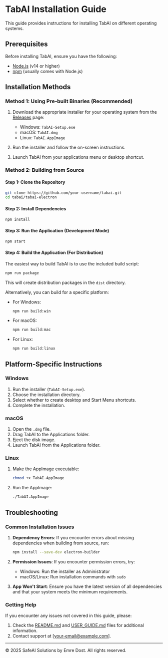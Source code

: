# TabAI Installation Guide

This guide provides instructions for installing TabAI on different operating systems.

## Prerequisites

Before installing TabAI, ensure you have the following:

- [Node.js](https://nodejs.org/) (v14 or higher)
- [npm](https://www.npmjs.com/) (usually comes with Node.js)

## Installation Methods

### Method 1: Using Pre-built Binaries (Recommended)

1. Download the appropriate installer for your operating system from the [Releases](https://github.com/your-username/tabai/releases) page:
   - Windows: `TabAI-Setup.exe`
   - macOS: `TabAI.dmg`
   - Linux: `TabAI.AppImage`

2. Run the installer and follow the on-screen instructions.

3. Launch TabAI from your applications menu or desktop shortcut.

### Method 2: Building from Source

#### Step 1: Clone the Repository

```bash
git clone https://github.com/your-username/tabai.git
cd tabai/tabai-electron
```

#### Step 2: Install Dependencies

```bash
npm install
```

#### Step 3: Run the Application (Development Mode)

```bash
npm start
```

#### Step 4: Build the Application (For Distribution)

The easiest way to build TabAI is to use the included build script:

```bash
npm run package
```

This will create distribution packages in the `dist` directory.

Alternatively, you can build for a specific platform:

- For Windows:
  ```bash
  npm run build:win
  ```

- For macOS:
  ```bash
  npm run build:mac
  ```

- For Linux:
  ```bash
  npm run build:linux
  ```

## Platform-Specific Instructions

### Windows

1. Run the installer (`TabAI-Setup.exe`).
2. Choose the installation directory.
3. Select whether to create desktop and Start Menu shortcuts.
4. Complete the installation.

### macOS

1. Open the `.dmg` file.
2. Drag TabAI to the Applications folder.
3. Eject the disk image.
4. Launch TabAI from the Applications folder.

### Linux

1. Make the AppImage executable:
   ```bash
   chmod +x TabAI.AppImage
   ```
2. Run the AppImage:
   ```bash
   ./TabAI.AppImage
   ```

## Troubleshooting

### Common Installation Issues

1. **Dependency Errors**: If you encounter errors about missing dependencies when building from source, run:
   ```bash
   npm install --save-dev electron-builder
   ```

2. **Permission Issues**: If you encounter permission errors, try:
   - Windows: Run the installer as Administrator
   - macOS/Linux: Run installation commands with `sudo`

3. **App Won't Start**: Ensure you have the latest version of all dependencies and that your system meets the minimum requirements.

### Getting Help

If you encounter any issues not covered in this guide, please:

1. Check the [README.md](README.md) and [USER_GUIDE.md](USER_GUIDE.md) files for additional information.
2. Contact support at [your-email@example.com].

---

© 2025 SafeAI Solutions by Emre Dost. All rights reserved. 